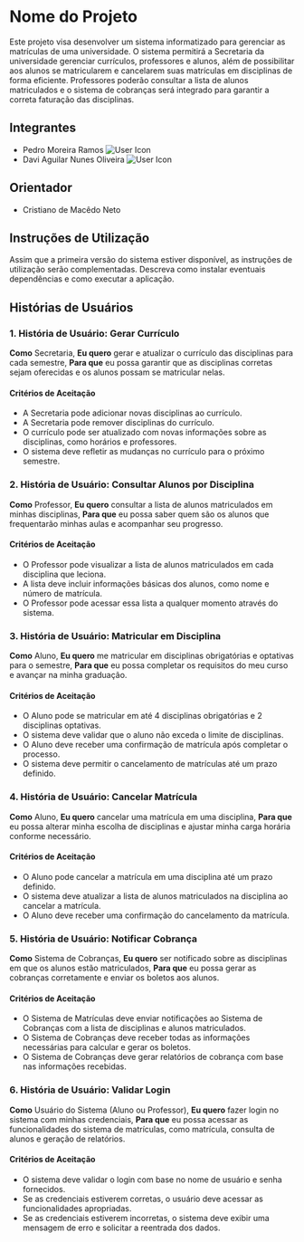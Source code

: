 # Nome do Projeto 

Este projeto visa desenvolver um sistema informatizado para gerenciar as matrículas de uma universidade. O sistema permitirá a Secretaria da universidade gerenciar currículos, professores e alunos, além de possibilitar aos alunos se matricularem e cancelarem suas matrículas em disciplinas de forma eficiente. Professores poderão consultar a lista de alunos matriculados e o sistema de cobranças será integrado para garantir a correta faturação das disciplinas.

## Integrantes
* Pedro Moreira Ramos ![User Icon](https://avatars.githubusercontent.com/u/117239949?s=20&v=4)
* Davi Aguilar Nunes Oliveira ![User Icon](https://avatars.githubusercontent.com/u/129971903?s=20&v=4)

## Orientador
* Cristiano de Macêdo Neto 

## Instruções de Utilização

Assim que a primeira versão do sistema estiver disponível, as instruções de utilização serão complementadas. Descreva como instalar eventuais dependências e como executar a aplicação.

## Histórias de Usuários

### 1. História de Usuário: Gerar Currículo 

**Como** Secretaria,
**Eu quero** gerar e atualizar o currículo das disciplinas para cada semestre,
**Para que** eu possa garantir que as disciplinas corretas sejam oferecidas e os alunos possam se matricular nelas.

#### Critérios de Aceitação
- A Secretaria pode adicionar novas disciplinas ao currículo.
- A Secretaria pode remover disciplinas do currículo.
- O currículo pode ser atualizado com novas informações sobre as disciplinas, como horários e professores.
- O sistema deve refletir as mudanças no currículo para o próximo semestre.

### 2. História de Usuário: Consultar Alunos por Disciplina 

**Como** Professor,
**Eu quero** consultar a lista de alunos matriculados em minhas disciplinas,
**Para que** eu possa saber quem são os alunos que frequentarão minhas aulas e acompanhar seu progresso.

#### Critérios de Aceitação
- O Professor pode visualizar a lista de alunos matriculados em cada disciplina que leciona.
- A lista deve incluir informações básicas dos alunos, como nome e número de matrícula.
- O Professor pode acessar essa lista a qualquer momento através do sistema.

### 3. História de Usuário: Matricular em Disciplina 

**Como** Aluno,
**Eu quero** me matricular em disciplinas obrigatórias e optativas para o semestre,
**Para que** eu possa completar os requisitos do meu curso e avançar na minha graduação.

#### Critérios de Aceitação
- O Aluno pode se matricular em até 4 disciplinas obrigatórias e 2 disciplinas optativas.
- O sistema deve validar que o aluno não exceda o limite de disciplinas.
- O Aluno deve receber uma confirmação de matrícula após completar o processo.
- O sistema deve permitir o cancelamento de matrículas até um prazo definido.

### 4. História de Usuário: Cancelar Matrícula 

**Como** Aluno,
**Eu quero** cancelar uma matrícula em uma disciplina,
**Para que** eu possa alterar minha escolha de disciplinas e ajustar minha carga horária conforme necessário.

#### Critérios de Aceitação
- O Aluno pode cancelar a matrícula em uma disciplina até um prazo definido.
- O sistema deve atualizar a lista de alunos matriculados na disciplina ao cancelar a matrícula.
- O Aluno deve receber uma confirmação do cancelamento da matrícula.

### 5. História de Usuário: Notificar Cobrança

**Como** Sistema de Cobranças,
**Eu quero** ser notificado sobre as disciplinas em que os alunos estão matriculados,
**Para que** eu possa gerar as cobranças corretamente e enviar os boletos aos alunos.

#### Critérios de Aceitação
- O Sistema de Matrículas deve enviar notificações ao Sistema de Cobranças com a lista de disciplinas e alunos matriculados.
- O Sistema de Cobranças deve receber todas as informações necessárias para calcular e gerar os boletos.
- O Sistema de Cobranças deve gerar relatórios de cobrança com base nas informações recebidas.

### 6. História de Usuário: Validar Login

**Como** Usuário do Sistema (Aluno ou Professor),
**Eu quero** fazer login no sistema com minhas credenciais,
**Para que** eu possa acessar as funcionalidades do sistema de matrículas, como matrícula, consulta de alunos e geração de relatórios.

#### Critérios de Aceitação
- O sistema deve validar o login com base no nome de usuário e senha fornecidos.
- Se as credenciais estiverem corretas, o usuário deve acessar as funcionalidades apropriadas.
- Se as credenciais estiverem incorretas, o sistema deve exibir uma mensagem de erro e solicitar a reentrada dos dados.